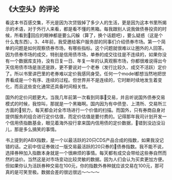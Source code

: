 ## 《大空头》的评论
看这本书百感交集，不光是因为次贷毁掉了多少人的生活，更是因为这本书里所揭示的术语，对于外行人来看，都是看不懂的黑箱。每我跟别人说我做债券投资的时候，所看到回应的眼神都是要么闪躲（算了，换个话题吧），要么疑惑（这是个什么鬼东西）。3、4年前，我受邀给客户服务部的同事们介绍债券市场。第一个简单的问题是如何观察债券市场，有哪些指标。这个问题就很难以让圈外的人回答。因为债券市场的成交，特别是信用债市场，单券的成交往往是不连续的，如果你没有一个数据库支持，没有日复一日、年复一年的认真观察市场，你都很难说得出今天信用债市场是涨还是跌，更不要说对一个老券（发行比较久、成交不活跃）定价了。所以书里讲巴里的老券难以定价我感同身受。任何一个model都想当然地把世界看成是一个有序、连续的过程。但世界并不是连续的，它时断时续地发生着变化，而且这些变化通常还具备时间相关性。

国外的定价问题更大。当我几年前第一次看到同事交易，并且听说国外债券交易模式的时候，我惊叫，那就是一个黑箱啊。国内因为有中债登、上清所、交易所三方面的努力，每天都会对全市场进行一个价值的扫描。而国外，只有券商自身对提供服务的组合进行定价估值，而定价估值是要付费的。记得那年我司计划开发一个信用债指数基金，眼见着海外投行拿来国内信用债的定价数据，错到没边没沿儿，那是多么搞笑的事情。

书上提到的ABX指数，是一个以最活跃的20只CDS产品合成的指数，如果我没记错的话。之前中信证券做过一版交易最活跃的20只券的债券指数。我不能不说，选择券种加入指数本身就是一个很麻烦的事情。每天都有成交会带给这些券自然而然的溢价。当然这是对市场变动比较灵敏的数据。因为人们会认为买卖更加方便。但如果你认为活跃券种交易在100元，你的指数外券种就应该交易在100元，那可真的是可笑至极。数据会差的很远很远～～～～